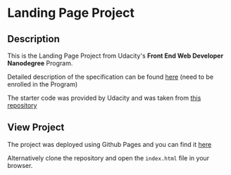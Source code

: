 # Landing Page Project

## Description

This is the Landing Page Project from Udacity's **Front End Web Developer Nanodegree** Program.

Detailed description of the specification can be found [here](https://review.udacity.com/#!/rubrics/2658/view) (need to be enrolled in the Program)

The starter code was provided by Udacity and was taken from [this repository](https://github.com/udacity/fend/tree/refresh-2019/projects/landing-page)

## View Project

The project was deployed using Github Pages and you can find it [here](https://ortegamanuel.github.io/landing-page/)

Alternatively clone the repository and open the `index.html` file in your browser.
